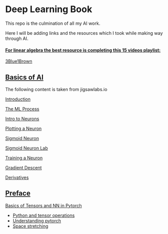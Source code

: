 # Deep Learning Book

This repo is the culmination of all my AI work.

Here I will be adding links and the resources which I took while making way through AI.

####  <u>For linear algebra the best resource is completing this 15 videos playlist:</u>
[3Blue1Brown](https://www.youtube.com/playlist?list=PLZHQObOWTQDPD3MizzM2xVFitgF8hE_ab)

## <u>Basics of AI</u>
The following content is taken from jigsawlabs.io

[Introduction](https://colab.research.google.com/github/jigsawlabs-student/neural-nets-from-scratch/blob/master/0-intro-ml/0-ml-problem.ipynb)

[The ML Process](https://colab.research.google.com/github/jigsawlabs-student/neural-nets-from-scratch/blob/master/0-intro-ml/1-ml-process-1.ipynb#scrollTo=lmNzxq8e_NU1)

[Intro to Neurons](https://colab.research.google.com/github/jigsawlabs-student/neural-nets-from-scratch/blob/master/1-hypothesis-fn-neuron/1-intro-to-neurons.ipynb#scrollTo=C6-K0Q4VBC2w)

[Plotting a Neuron](https://colab.research.google.com/github/jigsawlabs-student/neural-nets-from-scratch/blob/master/1-hypothesis-fn-neuron/2-plotting-a-neuron.ipynb#scrollTo=8qtBZIi_Do_l)

[Sigmoid Neuron](https://colab.research.google.com/github/jigsawlabs-student/neural-nets-from-scratch/blob/master/1-hypothesis-fn-neuron/3-sigmoid-neuron.ipynb#scrollTo=vfXF-J1MKhSd)

[Sigmoid Neuron Lab](https://colab.research.google.com/github/jigsawlabs-student/neural-nets-from-scratch/blob/master/1-hypothesis-fn-neuron/4-sigmoid-neuron-lab.ipynb#scrollTo=2o3l6HJLTLfQ)

[Training a Neuron](https://colab.research.google.com/github/jigsawlabs-student/neural-nets-from-scratch/blob/master//2-training-proc/2-training-conceptually/5-training-a-neuron.ipynb)

[Gradient Descent](https://colab.research.google.com/github/jigsawlabs-student/neural-nets-from-scratch/blob/master/2-training-proc/2-training-conceptually/6-gradient-descent-single-param.ipynb#scrollTo=2UPO7iJt9P9y)

[Derivatives](https://colab.research.google.com/github/jigsawlabs-student/neural-nets-from-scratch/blob/master/2-training-proc/3-training-mathematically/1-working-with-derivatives.ipynb#scrollTo=wSDi8vTaEXq0)











## <u>Preface</u>

<u>Basics of Tensors and NN in Pytorch</u>
* [Python and tensor operations](https://colab.research.google.com/github/Atcold/pytorch-Deep-Learning/blob/master/01-tensor_tutorial.ipynb#scrollTo=SRx1BBGTepDH)
* [Understanding pytorch](assets/notebooks/understanding_pytorch.ipynb)
* [Space stretching](https://colab.research.google.com/github/Atcold/pytorch-Deep-Learning/blob/master/02-space_stretching.ipynb#scrollTo=2V7tXyyUkYhS)       

